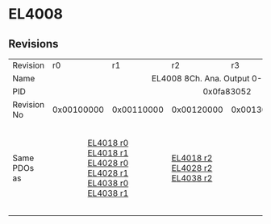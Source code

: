 # EL4008

## Revisions
<table>
<tr>
<td>Revision</td>
<td>r0</td>
<td>r1</td>
<td>r2</td>
<td>r3</td>
<td>r4</td>
<td>r5</td>
</tr>
<tr>
<td>Name</td>
<td colspan=6 align="center">EL4008 8Ch. Ana. Output 0-10V, 12bit</td>
</tr>
<tr>
<td>PID</td>
<td colspan=6 align="center">0x0fa83052</td>
</tr>
<tr>
<td>Revision No</td>
<td>0x00100000</td>
<td>0x00110000</td>
<td>0x00120000</td>
<td>0x00130000</td>
<td>0x00140000</td>
<td>0x00150000</td>
</tr>
<tr>
<td>Same PDOs as</td>
<td colspan=2 align="center"><a href="EL4018.md">EL4018 r0</a><br/><a href="EL4018.md">EL4018 r1</a><br/><a href="EL4028.md">EL4028 r0</a><br/><a href="EL4028.md">EL4028 r1</a><br/><a href="EL4038.md">EL4038 r0</a><br/><a href="EL4038.md">EL4038 r1</a></td>
<td><a href="EL4018.md">EL4018 r2</a><br/><a href="EL4028.md">EL4028 r2</a><br/><a href="EL4038.md">EL4038 r2</a></td>
<td colspan=2 align="center"><a href="EJ4008.md">EJ4008 r4</a><br/><a href="EJ4018.md">EJ4018 r0</a><br/><a href="EL4018.md">EL4018 r3</a><br/><a href="EL4018.md">EL4018 r4</a><br/><a href="EL4028.md">EL4028 r3</a><br/><a href="EL4028.md">EL4028 r4</a><br/><a href="EL4028.md">EL4028 r5</a><br/><a href="EL4038.md">EL4038 r3</a><br/><a href="EL4038.md">EL4038 r4</a></td>
<td><a href="EL4018.md">EL4018 r5</a><br/><a href="EL4028.md">EL4028 r6</a><br/><a href="EL4038.md">EL4038 r5</a></td>
</tr>
</table>

